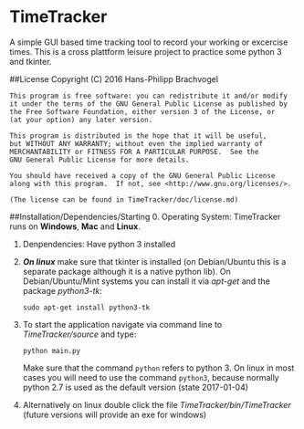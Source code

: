 # TimeTracker

A simple GUI based time tracking tool to record your working or excercise times.
This is a cross plattform leisure project to practice some python 3 and tkinter. 

##License
    Copyright (C) 2016  Hans-Philipp Brachvogel

    This program is free software: you can redistribute it and/or modify
    it under the terms of the GNU General Public License as published by
    the Free Software Foundation, either version 3 of the License, or
    (at your option) any later version.

    This program is distributed in the hope that it will be useful,
    but WITHOUT ANY WARRANTY; without even the implied warranty of
    MERCHANTABILITY or FITNESS FOR A PARTICULAR PURPOSE.  See the
    GNU General Public License for more details.

    You should have received a copy of the GNU General Public License
    along with this program.  If not, see <http://www.gnu.org/licenses/>.
    
    (The license can be found in TimeTracker/doc/license.md)
    

##Installation/Dependencies/Starting
0. Operating System: TimeTracker runs on **Windows**, **Mac** and **Linux**.
1. Denpendencies: Have python 3 installed
2. _**On linux**_ make sure that tkinter is installed (on Debian/Ubuntu this 
   is a separate package although it is a native python lib). On Debian/Ubuntu/Mint systems you can install it via *apt-get* and the package *python3-tk*:
   
   ```
   sudo apt-get install python3-tk
   ```
   
3. To start the application navigate via command line to _TimeTracker/source_ and type:
    ```
    python main.py
    ```
    Make sure that the command `python` refers to python 3. On linux in most cases you will need to use the command `python3`, because normally python 2.7 is used as the default version (state 2017-01-04)

4. Alternatively on linux double click the file _TimeTracker/bin/TimeTracker_ (future versions will provide an exe for windows)


